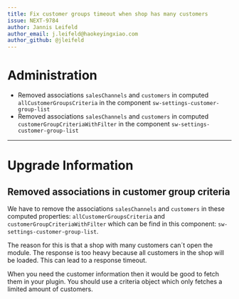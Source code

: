 ```yaml
---
title: Fix customer groups timeout when shop has many customers
issue: NEXT-9784
author: Jannis Leifeld
author_email: j.leifeld@haokeyingxiao.com 
author_github: @jleifeld
---
```

# Administration
* Removed associations `salesChannels` and `customers` in computed `allCustomerGroupsCriteria` in the component `sw-settings-customer-group-list` 
* Removed associations `salesChannels` and `customers` in computed `customerGroupCriteriaWithFilter` in the component `sw-settings-customer-group-list` 
___
# Upgrade Information

## Removed associations in customer group criteria
We have to remove the associations `salesChannels` and `customers` 
in these computed properties: `allCustomerGroupsCriteria` and `customerGroupCriteriaWithFilter`
which can be find in this component: `sw-settings-customer-group-list`.

The reason for this is that a shop with many customers can´t open the module. The response
is too heavy because all customers in the shop will be loaded. This can lead to a response 
timeout.

When you need the customer information then it would be good to fetch them in your plugin.
You should use a criteria object which only fetches a limited amount of customers.
